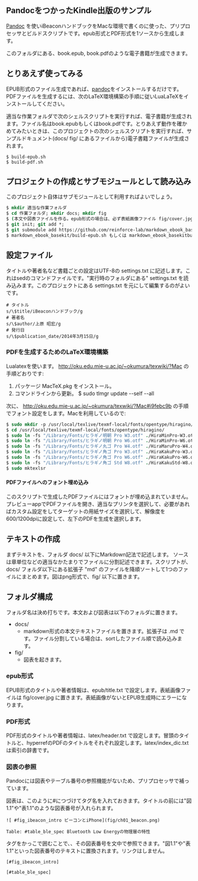 ## PandocをつかったKindle出版のサンプル

[Pandoc](http://johnmacfarlane.net/pandoc/README.html) を使いiBeaconハンドブックをMacな環境で書くのに使った、プリプロセッサとビルドスクリプトです。epub形式とPDF形式を1ソースから生成します。

このフォルダにある、book.epub, book.pdfのような電子書籍が生成できます。

## とりあえず使ってみる
EPUB形式のファイル生成であれば、[pandoc](http://johnmacfarlane.net/pandoc/)をインストールするだけです。PDFファイルを生成するには、次のLaTeX環境構築の手順に従いLuaLaTeXをインストールしてください。

適当な作業フォルダで次のシェルスクリプトを実行すれば、電子書籍が生成されます。ファイル名はbook.epubもしくはbook.pdfです。とりあえず動作を確かめてみたいときは、このプロジェクトの次のシェルスクリプトを実行すれば、サンプルドキュメント(docs/ fig/ にあるファイルから)電子書籍ファイルが生成されます。

~~~~
$ build-epub.sh
$ build-pdf.sh
~~~~

## プロジェクトの作成とサブモジュールとして読み込み
このプロジェクト自体はサブモジュールとして利用すればよいでしょう。

~~~~.csh
$ mkdir 適当な作業フォルダ
$ cd 作業フォルダ; mkdir docs; mkdir fig
$ (本文や図表ファイルを作る。epub形式の場合は、必ず表紙画像ファイル fig/cover.jpg を用意する。)
$ git init; git add *; 
$ git submodule add https://github.com/reinforce-lab/markdown_ebook_basekit
$ markdown_ebook_basekit/build-epub.sh もしくは markdown_ebook_basekitbuild-pdf.sh を実行してファイル生成
~~~~

## 設定ファイル
タイトルや著者名など書籍ごとの設定はUTF-8の settings.txt に記述します。これはsedのコマンドファイルです。"実行時のフォルダにある" settings.txt を読み込みます。このプロジェクトにある settings.txt を元にして編集するのがよいです。

~~~~
# タイトル
s/\$title/iBeaconハンドブック/g
# 著者名
s/\$author/上原 昭宏/g
# 発行日
s/\$publication_date/2014年3月15日/g
~~~~

### PDFを生成するためのLaTeX環境構築
Lualatexを使います。 http://oku.edu.mie-u.ac.jp/~okumura/texwiki/?Mac の手順どおりです:

1. パッケージ MacTeX.pkg をインストール。
2. コマンドラインから更新。 $ sudo tlmgr update --self --all

次に、 http://oku.edu.mie-u.ac.jp/~okumura/texwiki/?Mac#i9febc9b の手順でフォント設定をします。Macを利用しているので:

~~~~.csh
$ sudo mkdir -p /usr/local/texlive/texmf-local/fonts/opentype/hiragino/
$ cd /usr/local/texlive/texmf-local/fonts/opentype/hiragino/
$ sudo ln -fs "/Library/Fonts/ヒラギノ明朝 Pro W3.otf" ./HiraMinPro-W3.otf
$ sudo ln -fs "/Library/Fonts/ヒラギノ明朝 Pro W6.otf" ./HiraMinPro-W6.otf
$ sudo ln -fs "/Library/Fonts/ヒラギノ丸ゴ Pro W4.otf" ./HiraMaruPro-W4.otf
$ sudo ln -fs "/Library/Fonts/ヒラギノ角ゴ Pro W3.otf" ./HiraKakuPro-W3.otf
$ sudo ln -fs "/Library/Fonts/ヒラギノ角ゴ Pro W6.otf" ./HiraKakuPro-W6.otf
$ sudo ln -fs "/Library/Fonts/ヒラギノ角ゴ Std W8.otf" ./HiraKakuStd-W8.otf
$ sudo mktexlsr
~~~~

#### PDFファイルへのフォント埋め込み
このスクリプトで生成したPDFファイルにはフォントが埋め込まれていません。プレビューappでPDFファイルを開き、適当なプリンタを選択して、必要があればカスタム設定をしてターゲットの用紙サイズを選択して、解像度を600/1200dpiに設定して、左下のPDFを生成を選択します。

## テキストの作成
まずテキストを、フォルダ docs/ 以下にMarkdown記法で記述します。
ソースは章単位などの適当なかたまりでファイルに分割記述できます。スクリプトが、docs/ フォルダ以下にある拡張子 "md" のファイルを降順ソートして1つのファイルにまとめます。図はpng形式で、fig/ 以下に置きます。

## フォルダ構成
フォルダ名は決め打ちです。本文および図表は以下のフォルダに置きます。

- docs/
	- markdown形式の本文テキストファイルを置きます。拡張子は .md です。ファイル分割している場合は、sortしたファイル順で読み込みます。
- fig/
	- 図表を起きます。

### epub形式
EPUB形式のタイトルや著者情報は、epub/title.txt で設定します。表紙画像ファイルは fig/cover.jpg に置きます。表紙画像がないとEPUB生成時にエラーになります。

### PDF形式
PDF形式のタイトルや著者情報は、latex/header.txt で設定します。冒頭のタイトルと、hyperrefのPDFのタイトルをそれぞれ設定します。latex/index_dic.txt は索引の辞書です。

### 図表の参照
Pandocには図表やテーブル番号の参照機能がないため、プリプロセッサで補っています。

図表は、このように#につづけてタグ名を入れておきます。タイトルの前には"図1.1"や"表1.1"のような図表番号が入れられます。
```
![ #fig_ibeacon_intro ビーコンとiPhone](fig/ch01_beacon.png)

Table: #table_ble_spec Bluetooth Low Energyの物理層の特性
```

タグをかっこで囲むことで、、その図表番号を文中で参照できます。"図1.1"や"表1.1"といった図表番号のテキストに置換されます。リンクはしません。

```
[#fig_ibeacon_intro]

[#table_ble_spec]
```
